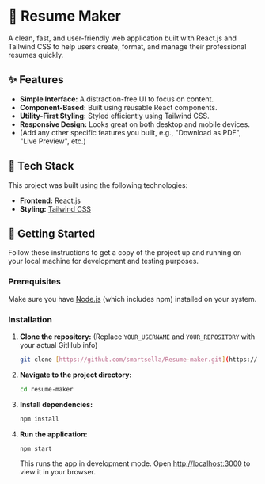
# 📄 Resume Maker

A clean, fast, and user-friendly web application built with React.js and Tailwind CSS to help users create, format, and manage their professional resumes quickly.

## ✨ Features

* **Simple Interface:** A distraction-free UI to focus on content.
* **Component-Based:** Built using reusable React components.
* **Utility-First Styling:** Styled efficiently using Tailwind CSS.
* **Responsive Design:** Looks great on both desktop and mobile devices.
* (Add any other specific features you built, e.g., "Download as PDF", "Live Preview", etc.)

## 🚀 Tech Stack

This project was built using the following technologies:

* **Frontend:** [React.js](https://reactjs.org/)
* **Styling:** [Tailwind CSS](https://tailwindcss.com/)

## 🔧 Getting Started

Follow these instructions to get a copy of the project up and running on your local machine for development and testing purposes.

### Prerequisites

Make sure you have [Node.js](https://nodejs.org/) (which includes npm) installed on your system.

### Installation

1.  **Clone the repository:**
    (Replace `YOUR_USERNAME` and `YOUR_REPOSITORY` with your actual GitHub info)
    ```bash
    git clone [https://github.com/smartsella/Resume-maker.git](https://github.com/smartsella/Resume-maker.git)
    ```

2.  **Navigate to the project directory:**
    ```bash
    cd resume-maker 
    ```

3.  **Install dependencies:**
    ```bash
    npm install
    ```

4.  **Run the application:**
    ```bash
    npm start
    ```
    This runs the app in development mode. Open [http://localhost:3000](http://localhost:3000) to view it in your browser.
